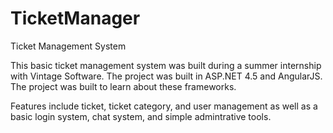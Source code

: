 # TicketManager
Ticket Management System

This basic ticket management system was built during a summer internship with Vintage Software. The project was built in ASP.NET 4.5 and AngularJS. The project was built to learn about these frameworks.

Features include ticket, ticket category, and user management as well as a basic login system, chat system, and simple admintrative tools.
